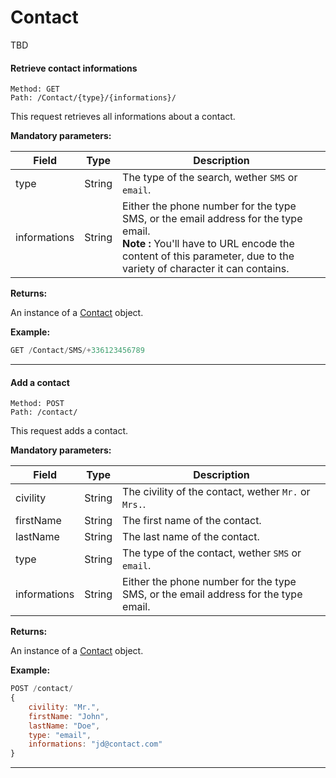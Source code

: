 # Contact

TBD

#### <a id="get_contact"></a> Retrieve contact informations ####

```http
Method: GET 
Path: /Contact/{type}/{informations}/
```
This request retrieves all informations about a contact.
 
**Mandatory parameters:**

| Field | Type | Description |
|-------|------|-------------|
| type | String | The type of the search, wether `SMS` or `email`. |
| informations | String | Either the phone number for the type SMS, or the email address for the type email.<br />**Note :** You'll have to URL encode the content of this parameter, due to the variety of character it can contains. |

**Returns:**

An instance of a [Contact](../resources/resources.md#contact_resource) object.

**Example:**
```js
GET /Contact/SMS/+336123456789
```

<hr />

#### <a id="post_contact"></a> Add a contact ####

```http
Method: POST 
Path: /contact/
```
This request adds a contact.
 
**Mandatory parameters:**

| Field | Type | Description |
|-------|------|-------------|
| civility | String | The civility of the contact, wether `Mr.` or `Mrs.`. |
| firstName | String | The first name of the contact. |
| lastName | String | The last name of the contact. |
| type | String | The type of the contact, wether `SMS` or `email`. |
| informations | String | Either the phone number for the type SMS, or the email address for the type email. |

**Returns:**

An instance of a [Contact](../resources/resources.md#contact_resource) object.

**Example:**
```js
POST /contact/
{
	civility: "Mr.",
	firstName: "John",
	lastName: "Doe",
	type: "email",
	informations: "jd@contact.com"
}
```

<hr />